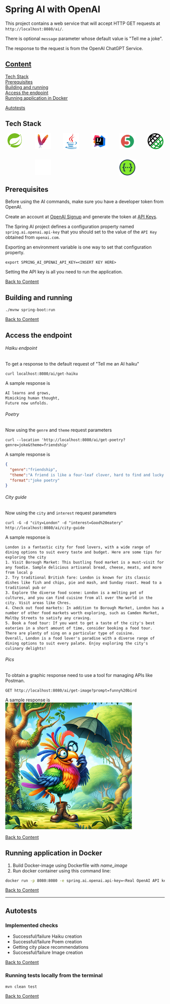 # Spring AI with OpenAI


This project contains a web service that will accept HTTP GET requests at
`http://localhost:8080/ai/`.

There is optional `message` parameter whose default value is "Tell me a joke".

The response to the request is from the OpenAI ChatGPT Service.

## [Content](#Content)

[Tech Stack](#Tech-Stack)  
[Prerequisites](#Prerequisites)  
[Building and running](#Building-and-running)  
[Access the endpoint](#Access-the-endpoint)  
[Running application in Docker](#Running-application-in-Docker)

[Autotests](#Autotests)

## Tech Stack

<div style="display: flex; justify-content: center; flex-wrap: wrap; gap: 30px;">
  <a href="https://spring.io/" style="flex: 1 1 10%; text-align: center;">
    <img style="width: 45px;" title="Spring" src="src/main/resources/media/Spring.svg" alt="Spring">
  </a>
  <a href="https://maven.apache.org/" style="flex: 1 1 10%; text-align: center;">
    <img style="width: 50px;" title="Maven" src="src/main/resources/media/ApacheMaven.svg" alt="Maven">
  </a>
  <a href="https://www.java.com/" style="flex: 1 1 10%; text-align: center;">
    <img style="width: 50px;" title="Java" src="src/main/resources/media/java-original.svg" alt="Java">
  </a>
  <a href="https://www.jetbrains.com/" style="flex: 1 1 10%; text-align: center;">
    <img style="width: 50px;" title="IntelliJ IDEA" src="src/main/resources/media/Idea.svg" alt="IntelliJ IDEA">
  </a>
  <a href="https://junit.org/junit5/" style="flex: 1 1 10%; text-align: center;">
    <img style="width: 50px;" title="JUnit5" src="src/main/resources/media/Junit5.svg" alt="JUnit5">
  </a>
  <a href="https://rest-assured.io/" style="flex: 1 1 10%; text-align: center;">
    <img style="width: 50px;" title="Rest Assured" src="src/main/resources/media/rest-assured.png" alt="Rest Assured">
  </a>
  <a href="https://github.com/" style="flex: 1 1 10%; text-align: center;">
    <img style="width: 50px;" title="GitHub" src="src/main/resources/media/github-mark-white.svg" alt="GitHub">
  </a>
  <a href="https://swagger.io/" style="flex: 1 1 10%; text-align: center;">
    <img style="width: 50px;" title="Swagger" src="src/main/resources/media/Swagger.svg" alt="Swagger">
  </a>
</div>

## Prerequisites

Before using the AI commands, make sure you have a developer token from OpenAI.

Create an account at [OpenAI Signup](https://platform.openai.com/signup) and generate the token at [API Keys](https://platform.openai.com/account/api-keys).

The Spring AI project defines a configuration property named `spring.ai.openai.api-key` that you should set to the value of the `API Key` obtained from `openai.com`.

Exporting an environment variable is one way to set that configuration property.
```shell
export SPRING_AI_OPENAI_API_KEY=<INSERT KEY HERE>
```
Setting the API key is all you need to run the application.

[Back to Content](#Content)

## Building and running

```
./mvnw spring-boot:run
```

[Back to Content](#Content)

## Access the endpoint
###### Haiku endpoint
To get a response to the default request of "Tell me an AI haiku"
```shell 
curl localhost:8080/ai/get-haiku
```

A sample response is 
```text
AI learns and grows,
Mimicking human thought,
Future now unfolds.
```

###### Poetry
Now using the `genre` and `theme` request parameters
```shell 
curl --location 'http://localhost:8080/ai/get-poetry?genre=joke&theme=friendship'
```

A sample response is
```json
{
  "genre":"friendship",
  "theme":"A friend is like a four-leaf clover, hard to find and lucky to have. But unlike a clover,they won't wilt in a day. They'll stick around even when you're feeling gray. So cherish your pals, they're worth more than gold. Just don't let them borrow your favorite sweater, they might leave it out in the cold!",
  "format":"joke poetry"
}
```

###### City guide
Now using the `city` and `interest` request parameters
```shell
curl -G -d "city=London" -d "interest=Good%20eatery" http://localhost:8080/ai/city-guide
```

A sample response is

```text
London is a fantastic city for food lovers, with a wide range of dining options to suit every taste and budget. Here are some tips for exploring the city
1. Visit Borough Market: This bustling food market is a must-visit for any foodie. Sample delicious artisanal bread, cheese, meats, and more from local p
2. Try traditional British fare: London is known for its classic dishes like fish and chips, pie and mash, and Sunday roast. Head to a traditional pub or
3. Explore the diverse food scene: London is a melting pot of cultures, and you can find cuisine from all over the world in the city. Visit areas like Chres.
4. Check out food markets: In addition to Borough Market, London has a number of other food markets worth exploring, such as Camden Market, Maltby Streets to satisfy any craving.
5. Book a food tour: If you want to get a taste of the city's best eateries in a short amount of time, consider booking a food tour. There are plenty of sing on a particular type of cuisine.
Overall, London is a food lover's paradise with a diverse range of dining options to suit every palate. Enjoy exploring the city's culinary delights!
```

###### Pics
To obtain a graphic response need to use a tool for managing APIs like Postman. 
```text
GET http://localhost:8080/ai/get-image?prompt=funny%20bird
```

A sample response is  
<a>
    <img title="color bird" src="src/main/resources/media/funny_bird.png" alt="color bird">
</a>

[Back to Content](#Content)

## Running application in Docker

1. Build Docker-image using Dockerfile with *name_image*
2. Run docker container using this command line:

```bash
docker run -p 8080:8080 -e spring.ai.openai.api-key=<Real OpenAI API key must be here> <name_image>
```

[Back to Content](#Content)

-----------------------------------------------------------

## Autotests

### Implemented checks

- Successful/failure Haiku creation
- Successful/failure Poem creation
- Getting city place recommendations
- Successful/failure Image creation

[Back to Content](#Content)

### Running tests locally from the terminal

`mvn clean test`

[Back to Content](#Content)
  
